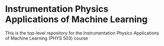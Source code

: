# Instrumentation Physics Applications of Machine Learning
This is the top-level repository for the Instrumentation Physics Applications of Machine Learning (PHYS 503) course
